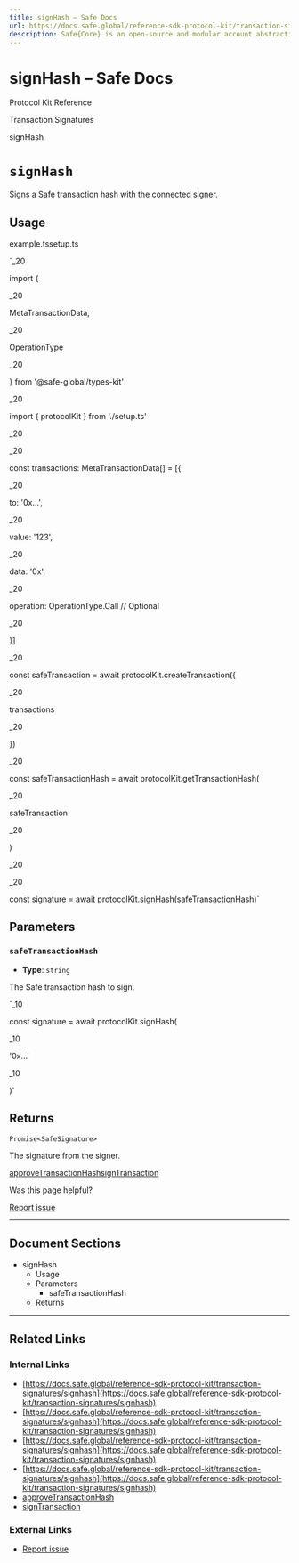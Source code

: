 ```yaml
---
title: signHash – Safe Docs
url: https://docs.safe.global/reference-sdk-protocol-kit/transaction-signatures/signhash
description: Safe{Core} is an open-source and modular account abstraction stack. Learn about its features and how to use it.
---
```


# signHash – Safe Docs

Protocol Kit Reference

Transaction Signatures

signHash

# `signHash`

Signs a Safe transaction hash with the connected signer.

## Usage



example.tssetup.ts

`_20

import {

_20

MetaTransactionData,

_20

OperationType

_20

} from '@safe-global/types-kit'

_20

import { protocolKit } from './setup.ts'

_20

_20

const transactions: MetaTransactionData[] = [{

_20

to: '0x...',

_20

value: '123',

_20

data: '0x',

_20

operation: OperationType.Call // Optional

_20

}]

_20

const safeTransaction = await protocolKit.createTransaction({

_20

transactions

_20

})

_20

const safeTransactionHash = await protocolKit.getTransactionHash(

_20

safeTransaction

_20

)

_20

_20

const signature = await protocolKit.signHash(safeTransactionHash)`

## Parameters

### `safeTransactionHash`

- **Type**: `string`

The Safe transaction hash to sign.

`_10

const signature = await protocolKit.signHash(

_10

'0x...'

_10

)`

## Returns

`Promise<SafeSignature>`

The signature from the signer.

[approveTransactionHash](/reference-sdk-protocol-kit/transaction-signatures/approvetransactionhash "approveTransactionHash")[signTransaction](/reference-sdk-protocol-kit/transaction-signatures/signtransaction "signTransaction")

Was this page helpful?

[Report issue](https://github.com/safe-global/safe-docs/issues/new?assignees=&labels=nextra-feedback&projects=&template=nextra-feedback.yml&title=%5BFeedback%5D+)

---

## Document Sections

- signHash
  - Usage
  - Parameters
    - safeTransactionHash
  - Returns

---

## Related Links

### Internal Links

- [https://docs.safe.global/reference-sdk-protocol-kit/transaction-signatures/signhash](https://docs.safe.global/reference-sdk-protocol-kit/transaction-signatures/signhash)
- [https://docs.safe.global/reference-sdk-protocol-kit/transaction-signatures/signhash](https://docs.safe.global/reference-sdk-protocol-kit/transaction-signatures/signhash)
- [https://docs.safe.global/reference-sdk-protocol-kit/transaction-signatures/signhash](https://docs.safe.global/reference-sdk-protocol-kit/transaction-signatures/signhash)
- [https://docs.safe.global/reference-sdk-protocol-kit/transaction-signatures/signhash](https://docs.safe.global/reference-sdk-protocol-kit/transaction-signatures/signhash)
- [approveTransactionHash](https://docs.safe.global/reference-sdk-protocol-kit/transaction-signatures/approvetransactionhash)
- [signTransaction](https://docs.safe.global/reference-sdk-protocol-kit/transaction-signatures/signtransaction)

### External Links

- [Report issue](https://github.com/safe-global/safe-docs/issues/new?assignees=&labels=nextra-feedback&projects=&template=nextra-feedback.yml&title=%5BFeedback%5D+)
